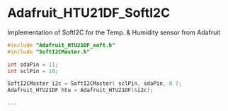 # Adafruit_HTU21DF_SoftI2C
Implementation of SoftI2C for the Temp. &amp; Humidity sensor from Adafruit
```c
#include "Adafruit_HTU21DF_soft.h"
#include "SoftI2CMaster.h"

int sdaPin = 11;
int sclPin = 10;

SoftI2CMaster i2c = SoftI2CMaster( sclPin, sdaPin, 0 );
Adafruit_HTU21DF htu = Adafruit_HTU21DF(&i2c);

...
```

